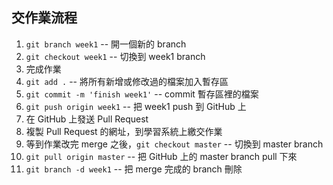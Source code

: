## 交作業流程

1. `git branch week1` -- 開一個新的 branch
2. `git checkout week1` -- 切換到 week1 branch
3. 完成作業
4. `git add .` -- 將所有新增或修改過的檔案加入暫存區
5. `git commit -m 'finish week1'` -- commit 暫存區裡的檔案
6. `git push origin week1` -- 把 week1 push 到 GitHub 上
7. 在 GitHub 上發送 Pull Request
8. 複製 Pull Request 的網址，到學習系統上繳交作業
9. 等到作業改完 merge 之後，`git checkout master` -- 切換到 master branch
10. `git pull origin master` -- 把 GitHub 上的 master branch pull 下來
11. `git branch -d week1` -- 把 merge 完成的 branch 刪除
